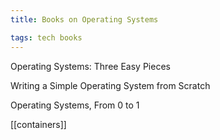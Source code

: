 ```yaml
---
title: Books on Operating Systems 

tags: tech books
---
```


Operating Systems: Three Easy Pieces

Writing a Simple Operating System from Scratch

Operating Systems, From 0 to 1 

[[containers]]